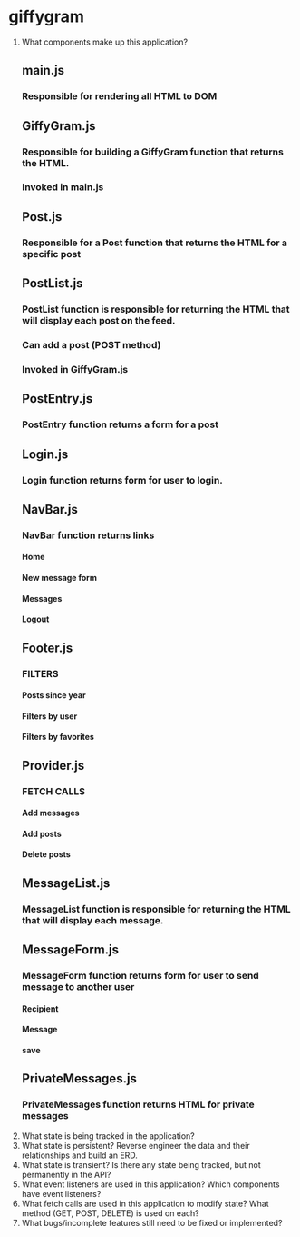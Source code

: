 # giffygram

<ol>
  <li>What components make up this application?</li>
  
## main.js
### Responsible for rendering all HTML to DOM

## GiffyGram.js
### Responsible for building a GiffyGram function that returns the HTML. 
### Invoked in main.js

## Post.js
### Responsible for a Post function that returns the HTML for a specific post

## PostList.js
### PostList function is responsible for returning the HTML that will display each post on the feed.
### Can add a post (POST method)
### Invoked in GiffyGram.js

## PostEntry.js
### PostEntry function returns a form for a post

## Login.js
### Login function returns form for user to login. 

## NavBar.js
### NavBar function returns links
#### Home
#### New message form
#### Messages
#### Logout

## Footer.js
### FILTERS
#### Posts since year
#### Filters by user
#### Filters by favorites

## Provider.js
### FETCH CALLS
#### Add messages
#### Add posts
#### Delete posts

## MessageList.js
### MessageList function is responsible for returning the HTML that will display each message.

## MessageForm.js
### MessageForm function returns form for user to send message to another user
#### Recipient 
#### Message
#### save

## PrivateMessages.js
### PrivateMessages function returns HTML for private messages

  <li>What state is being tracked in the application?</li>
<li>What state is persistent? Reverse engineer the data and their relationships and build an ERD.</li>
  <li>What state is transient? Is there any state being tracked, but not permanently in the API?</li>
  <li>What event listeners are used in this application? Which components have event listeners?</li>
<li>What fetch calls are used in this application to modify state? What method (GET, POST, DELETE) is used on each?</li>
<li>What bugs/incomplete features still need to be fixed or implemented?
  </ol>
